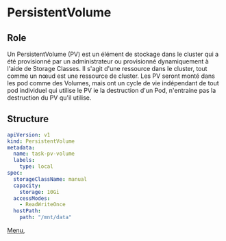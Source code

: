 # PersistentVolume
## Role
Un PersistentVolume (PV) est un élément de stockage dans le cluster qui a été provisionné par un administrateur ou provisionné dynamiquement à l'aide de Storage Classes. 
Il s'agit d'une ressource dans le cluster, tout comme un nœud est une ressource de cluster. 
Les PV seront monté dans les pod comme des Volumes, mais ont un cycle de vie indépendant de tout pod individuel qui utilise le PV ie la destruction d'un Pod, n'entraine pas la destruction du PV qu'il utilise.

## Structure
```yaml
apiVersion: v1
kind: PersistentVolume
metadata:
  name: task-pv-volume
  labels:
    type: local
spec:
  storageClassName: manual
  capacity:
    storage: 10Gi
  accessModes:
    - ReadWriteOnce
  hostPath:
    path: "/mnt/data"
```

[Menu](https://obeyler.github.io/Formation-K8S/),
